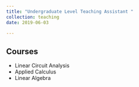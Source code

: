 ```yaml
---
title: "Undergraduate Level Teaching Assistant "
collection: teaching
date: 2019-06-03

---
```

## Courses
- Linear Circuit Analysis
- Applied Calculus
- Linear Algebra

